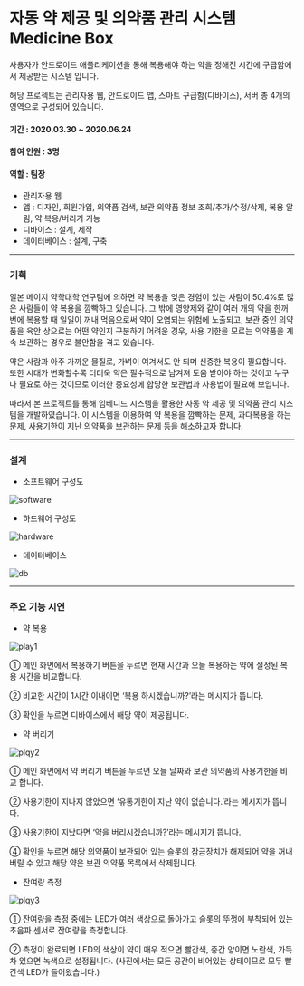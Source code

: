# 자동 약 제공 및 의약품 관리 시스템 Medicine Box
사용자가 안드로이드 애플리케이션을 통해 복용해야 하는 약을 정해진 시간에 구급함에서 제공받는 시스템 입니다.

해당 프로젝트는 관리자용 웹, 안드로이드 앱, 스마트 구급함(디바이스), 서버 총 4개의 영역으로 구성되어 있습니다.

#### 기간 : 2020.03.30 ~ 2020.06.24
#### 참여 인원 : 3명
#### 역할 : 팀장
* 관리자용 웹
* 앱 : 디자인, 회원가입, 의약품 검색, 보관 의약품 정보 조회/추가/수정/삭제, 복용 알림, 약 복용/버리기 기능
* 디바이스 : 설계, 제작
* 데이터베이스 : 설계, 구축

---

### 기획

일본 메이지 약학대학 연구팀에 의하면 약 복용을 잊은 경험이 있는 사람이 50.4%로 많은 사람들이 약 복용을 깜빡하고 있습니다. 그 밖에 영양제와 같이 여러 개의 약을 한꺼번에 복용할 때 일일이 꺼내 먹음으로써 약이 오염되는 위험에 노출되고, 보관 중인 의약품을 육안 상으로는 어떤 약인지 구분하기 어려운 경우, 사용 기한을 모르는 의약품을 계속 보관하는 경우로 불안함을 겪고 있습니다.

약은 사람과 아주 가까운 물질로, 가벼이 여겨서도 안 되며 신중한 복용이 필요합니다. 또한 시대가 변화할수록 더더욱 약은 필수적으로 남겨져 도움 받아야 하는 것이고 누구나 필요로 하는 것이므로 이러한 중요성에 합당한 보관법과 사용법이 필요해 보입니다.

따라서 본 프로젝트를 통해 임베디드 시스템을 활용한 자동 약 제공 및 의약품 관리 시스템을 개발하였습니다. 이 시스템을 이용하여 약 복용을 깜빡하는 문제, 과다복용을 하는 문제, 사용기한이 지난 의약품을 보관하는 문제 등을 해소하고자 합니다.

---

### 설계

* 소프트웨어 구성도

![software](https://user-images.githubusercontent.com/62014520/102004738-ab93bd00-3d56-11eb-90d5-243e72936960.png)

* 하드웨어 구성도

![hardware](https://user-images.githubusercontent.com/62014520/102005226-8acd6680-3d5a-11eb-9f93-bbba5e6f0823.png)

* 데이터베이스

![db](https://user-images.githubusercontent.com/62014520/102005484-712d1e80-3d5c-11eb-97e8-c78320be5fa1.png)

---

### 주요 기능 시연

* 약 복용

![play1](https://user-images.githubusercontent.com/62014520/102005404-ea784180-3d5b-11eb-9d59-4b7408e4a246.png)

① 메인 화면에서 복용하기 버튼을 누르면 현재 시간과 오늘 복용하는 약에 설정된 복용 시간을 비교합니다.

② 비교한 시간이 1시간 이내이면 ‘복용 하시겠습니까?’라는 메시지가 뜹니다.

③ 확인을 누르면 디바이스에서 해당 약이 제공됩니다.

* 약 버리기

![plqy2](https://user-images.githubusercontent.com/62014520/102005407-ed733200-3d5b-11eb-928e-a2b98452ed37.png)

① 메인 화면에서 약 버리기 버튼을 누르면 오늘 날짜와 보관 의약품의 사용기한을 비교 합니다.

② 사용기한이 지나지 않았으면 ‘유통기한이 지난 약이 없습니다.’라는 메시지가 뜹니다.

③ 사용기한이 지났다면 ‘약을 버리시겠습니까?’라는 메시지가 뜹니다.

④ 확인을 누르면 해당 의약품이 보관되어 있는 슬롯의 잠금장치가 해제되어 약을 꺼내 버릴 수 있고 해당 약은 보관 의약품 목록에서 삭제됩니다.

* 잔여량 측정

![plqy3](https://user-images.githubusercontent.com/62014520/102005412-efd58c00-3d5b-11eb-8ed9-32790d7b94bc.png)

① 잔여량을 측정 중에는 LED가 여러 색상으로 돌아가고 슬롯의 뚜껑에 부착되어 있는 초음파 센서로 잔여량을 측정합니다.

② 측정이 완료되면 LED의 색상이 약이 매우 적으면 빨간색, 중간 양이면 노란색, 가득 차 있으면 녹색으로 설정됩니다. (사진에서는 모든 공간이 비어있는 상태이므로 모두 빨간색 LED가 들어왔습니다.)
